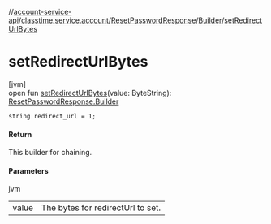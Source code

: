 //[account-service-api](../../../../index.md)/[classtime.service.account](../../index.md)/[ResetPasswordResponse](../index.md)/[Builder](index.md)/[setRedirectUrlBytes](set-redirect-url-bytes.md)

# setRedirectUrlBytes

[jvm]\
open fun [setRedirectUrlBytes](set-redirect-url-bytes.md)(value: ByteString): [ResetPasswordResponse.Builder](index.md)

`string redirect_url = 1;`

#### Return

This builder for chaining.

#### Parameters

jvm

| | |
|---|---|
| value | The bytes for redirectUrl to set. |
